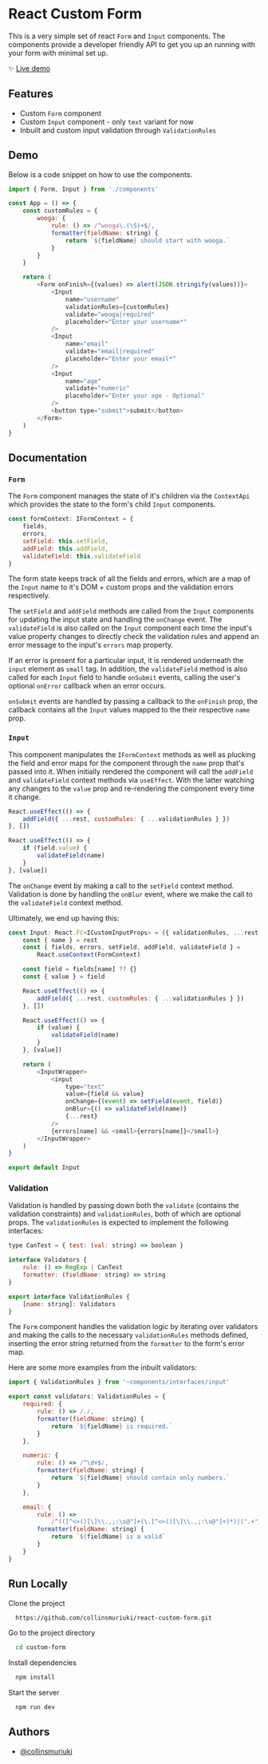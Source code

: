 # React Custom Form

This is a very simple set of react `Form` and `Input` components.
The components provide a developer friendly API to get you up an running with your form with minimal set up.

✨ [Live demo](https://collinsmuriuki.github.io/react-custom-form/)

## Features

-   Custom `Form` component
-   Custom `Input` component - only `text` variant for now
-   Inbuilt and custom input validation through `ValidationRules`

## Demo

Below is a code snippet on how to use the components.

```javascript
import { Form, Input } from './components'

const App = () => {
    const customRules = {
        wooga: {
            rule: () => /^wooga\.(\S)+$/,
            formatter(fieldName: string) {
                return `${fieldName} should start with wooga.`
            }
        }
    }

    return (
        <Form onFinish={(values) => alert(JSON.stringify(values))}>
            <Input
                name="username"
                validationRules={customRules}
                validate="wooga|required"
                placeholder="Enter your username*"
            />
            <Input
                name="email"
                validate="email|required"
                placeholder="Enter your email*"
            />
            <Input
                name="age"
                validate="numeric"
                placeholder="Enter your age - Optional"
            />
            <button type="submit">submit</button>
        </Form>
    )
}
```

## Documentation

### `Form`

The `Form` component manages the state of it's children via the `ContextApi` which provides the state to the form's child `Input` components.

```js
const formContext: IFormContext = {
    fields,
    errors,
    setField: this.setField,
    addField: this.addField,
    validateField: this.validateField
}
```

The form state keeps track of all the fields and errors, which are a map of the `Input` name to it's DOM + custom props and the validation errors respectively.

The `setField` and `addField` methods are called from the `Input` components for updating the input state and handling the `onChange` event. The `validateField` is also called on the `Input` component each time the input's value property changes to directly check the validation rules and append an error message to the input's `errors` map property.

If an error is present for a particular input, it is rendered underneath the `input` element as `small` tag. In addition, the `validateField` method is also called for each `Input` field to handle `onSubmit` events, calling the user's optional `onError` callback when an error occurs.

`onSubmit` events are handled by passing a callback to the `onFinish` prop, the callback contains all the `Input` values mapped to the their respective `name` prop.

### `Input`

This component manipulates the `IFormContext` methods as well as plucking the field and error maps for the component through the `name` prop that's passed into it.
When initially rendered the component will call the `addField` and `validateField` context methods via `useEffect`. With the latter watching any changes to the `value` prop and re-rendering the component every time it change.

```js
React.useEffect(() => {
    addField({ ...rest, customRules: { ...validationRules } })
}, [])

React.useEffect(() => {
    if (field.value) {
        validateField(name)
    }
}, [value])
```

The `onChange` event by making a call to the `setField` context method.
Validation is done by handling the `onBlur` event, where we make the call to the `validateField` context method.

Ultimately, we end up having this:

```js
const Input: React.FC<ICustomInputProps> = ({ validationRules, ...rest }) => {
    const { name } = rest
    const { fields, errors, setField, addField, validateField } =
        React.useContext(FormContext)

    const field = fields[name] ?? {}
    const { value } = field

    React.useEffect(() => {
        addField({ ...rest, customRules: { ...validationRules } })
    }, [])

    React.useEffect(() => {
        if (value) {
            validateField(name)
        }
    }, [value])

    return (
        <InputWrapper>
            <input
                type="text"
                value={field && value}
                onChange={(event) => setField(event, field)}
                onBlur={() => validateField(name)}
                {...rest}
            />
            {errors[name] && <small>{errors[name]}</small>}
        </InputWrapper>
    )
}

export default Input
```

### Validation

Validation is handled by passing down both the `validate` (contains the validation constraints) and `validationRules`, both of which are optional props.
The `validationRules` is expected to implement the following interfaces:

```js
type CanTest = { test: (val: string) => boolean }

interface Validators {
    rule: () => RegExp | CanTest
    formatter: (fieldName: string) => string
}

export interface ValidationRules {
    [name: string]: Validators
}
```

The `Form` component handles the validation logic by iterating over validators and making the calls to the necessary `validationRules` methods defined, inserting the error string returned from the `formatter` to the form's error map.

Here are some more examples from the inbuilt validators:

```js
import { ValidationRules } from '~components/interfaces/input'

export const validators: ValidationRules = {
    required: {
        rule: () => /./,
        formatter(fieldName: string) {
            return `${fieldName} is required.`
        }
    },

    numeric: {
        rule: () => /^\d+$/,
        formatter(fieldName: string) {
            return `${fieldName} should contain only numbers.`
        }
    },

    email: {
        rule: () =>
            /^(([^<>()[\]\\.,;:\s@"]+(\.[^<>()[\]\\.,;:\s@"]+)*)|(".+"))@((\[[0-9]{1,3}\.[0-9]{1,3}\.[0-9]{1,3}\.[0-9]{1,3}\])|(([a-zA-Z\-0-9]+\.)+[a-zA-Z]{2,}))$/,
        formatter(fieldName: string) {
            return `${fieldName} is a valid`
        }
    }
}
```

## Run Locally

Clone the project

```bash
  https://github.com/collinsmuriuki/react-custom-form.git
```

Go to the project directory

```bash
  cd custom-form
```

Install dependencies

```bash
  npm install
```

Start the server

```bash
  npm run dev
```

## Authors

-   [@collinsmuriuki](https://www.github.com/collinsmuriuki)
